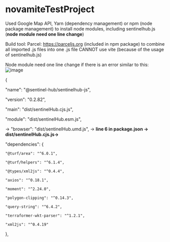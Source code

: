 # novamiteTestProject

Used 
Google Map API, 
Yarn (dependency management) or npm (node package management) to install node modules, including sentinelhub.js (**node module need one line change**) 

Build tool: 
Parcel: https://parceljs.org (included in npm package) to combine all imported .js files into one .js file
CANNOT use vite (because of the usage of sentinelhub.js)

Node module need one line change if there is an error similar to this:
![image](https://user-images.githubusercontent.com/45051238/197378062-eddf0b1c-e23c-452c-905b-f081e10dc897.png)

{

  "name": "@sentinel-hub/sentinelhub-js",
  
  "version": "0.2.82",
  
  "main": "dist/sentinelHub.cjs.js",
  
  "module": "dist/sentinelHub.esm.js",
  
  -> "browser": "dist/sentinelHub.umd.js",  ->  **line 6 in package.json -> dist/sentinelHub.cjs.js->**
  
  "dependencies": {
  
    "@turf/area": "^6.0.1",
    
    "@turf/helpers": "^6.1.4",
    
    "@types/xml2js": "^0.4.4",
    
    "axios": "^0.18.1",
    
    "moment": "^2.24.0",
    
    "polygon-clipping": "^0.14.3",
    
    "query-string": "^6.4.2",
    
    "terraformer-wkt-parser": "^1.2.1",
    
    "xml2js": "^0.4.19"
    
  },
